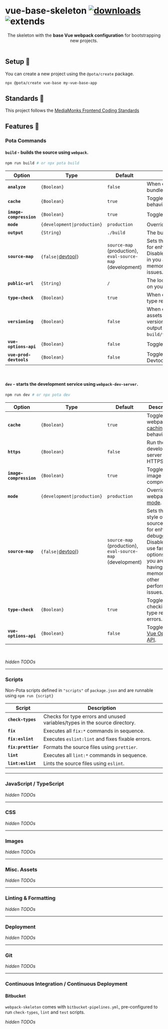 # vue-base-skeleton [![downloads](https://badgen.now.sh/npm/dm/@pota/vue-base-skeleton)](https://npmjs.org/package/@pota/vue-base-skeleton) ![extends](https://badgen.net/badge/extends/@pota%2Fwebpack-skeleton/blue)

<div align="center">The skeleton with the <b>base Vue webpack configuration</b> for bootstrapping new projects.</div>
<br />

## Setup 🚀

You can create a new project using the `@pota/create` package.

```bash
npx @pota/create vue-base my-vue-base-app
```

<!--
During project creation, everything above this comment should _ideally_ be replaced with a `Quick Start` on how to run & build the project, referencing the project title in the heading, instead of the skeleton's.
-->


<!--
TODO: How to include the content from the `README.md` of `webpack-skeleton` ?
As now I have to copy it over on every change -_-
-->

## Standards 📒

This project follows the [MediaMonks Frontend Coding Standards](https://github.com/mediamonks/frontend-coding-standards)

## Features 🔋

### Pota Commands

#### **`build`** - builds the source using `webpack`.

```bash
npm run build # or npx pota build
```

| Option                    | Type                                                                          | Default                                                              | Description                                                                        |
| ------------------------- | ----------------------------------------------------------------------------- | -------------------------------------------------------------------- | ---------------------------------------------------------------------------------- |
| **`analyze`**             | `{Boolean}`                                                                   | `false`                                                              | When enabled, will open a bundle report after bundling.                            |
| **`cache`**               | `{Boolean}`                                                                   | `true`                                                               | Toggles webpack's [caching](https://webpack.js.org/configuration/cache/) behavior. |
| **`image-compression`**   | `{Boolean}`                                                                   | `true`                                                               | Toggles image compression.                                                         |
| **`mode`**                | `{development\|production}`                                                   | `production`                                                         | Override webpack's [mode](https://webpack.js.org/configuration/mode).              |
| **`output`**              | `{String}`                                                                    | `./build`                                                            | The build output directory.                                                        |
| **`source-map`**          | `{false\|`[devtool](https://webpack.js.org/configuration/devtool/#devtool)`}` | `source-map` (production), `eval-source-map` (development)           | Sets the style of source-map, for enhanced debugging. Disable or use faster options in you are having out of memory or other performance issues. |
| **`public-url`**          | `{String}`                                                                    | `/`                                                                  | The location of static assets on your production server.                           |
| **`type-check`**          | `{Boolean}`                                                                   | `true`                                                               | When disabled, will ignore type related errors.                                    |
| **`versioning`**          | `{Boolean}`                                                                   | `false`                                                              | When enabled, will copy assets in `./static` to a versioned directory in the output (e.g. `build/version/v2/static/...`).                      |
| **`vue-options-api`**     | `{Boolean}`                                                                   | `false`                                                              | Toggles the [Vue Options API](https://v3.vuejs.org/api/options-api).               |
| **`vue-prod-devtools`**   | `{Boolean}`                                                                   | `false`                                                              | Toggles support for the Vue Devtools in **production**.                            |

<br />

#### **`dev`** - starts the development service using `webpack-dev-server`.

```bash
npm run dev # or npx pota dev
```

| Option                    | Type                                                                          | Default                                                              | Description                                                                        |
| ------------------------- | ----------------------------------------------------------------------------- | -------------------------------------------------------------------- | ---------------------------------------------------------------------------------- |
| **`cache`**               | `{Boolean}`                                                                   | `true`                                                               | Toggle webpack's [caching](https://webpack.js.org/configuration/cache/) behavior.  |
| **`https`**               | `{Boolean}`                                                                   | `false`                                                              | Run the development server with HTTPS.                                             |
| **`image-compression`**   | `{Boolean}`                                                                   | `true`                                                               | Toggles image compression.                                                         |
| **`mode`**                | `{development\|production}`                                                   | `production`                                                         | Override webpack's [mode](https://webpack.js.org/configuration/mode).              |
| **`source-map`**          | `{false\|`[devtool](https://webpack.js.org/configuration/devtool/#devtool)`}` | `source-map` (production), `eval-source-map` (development)           | Sets the style of source-map, for enhanced debugging. Disable or use faster options in you are having out of memory or other performance issues. |
| **`type-check`**          | `{Boolean}`                                                                   | `true`                                                               | Toggles checking for type related errors.                                          |
| **`vue-options-api`**     | `{Boolean}`                                                                   | `false`                                                              | Toggles the [Vue Options API](https://v3.vuejs.org/api/options-api).               |

<br />

*hidden TODOs*
<!--
- TODO: describe how to set defaults for these options in `.pota/commands/{command}.js`
- TODO: describe how to create new commands (possible link to `@pota/cli` docs)
-->

<hr />

### Scripts

Non-Pota scripts defined in `"scripts"` of `package.json` and are runnable using `npm run {script}`


| Script             | Description                                                                |
| ------------------ | -------------------------------------------------------------------------- |
| **`check-types`**  | Checks for type errors and unused variables/types in the source directory. |
| **`fix`**          | Executes all `fix:*` commands in sequence.                                 |
| **`fix:eslint`**   | Executes `eslint:lint` and fixes fixable errors.                           |
| **`fix:prettier`** | Formats the source files using `prettier`.                                 |
| **`lint`**         | Executes all `lint:*` commands in sequence.                                |
| **`lint:eslint`**  | Lints the source files using `eslint`.                                     |

<hr />

### JavaScript / TypeScript

*hidden TODOs*
<!--
- TODO: describe `ts-loader` usage how `ts-loader` and `babel` transpile TS and 
- TODO: describe `babel` usage and it plugins
- TODO: describe what ES version is the output and how to control it (`browserslist`) 
- TODO: describe where polyfills go
-->

<hr />

### CSS

*hidden TODOs*
<!--
- TODO: CSS Modules
- TODO: SCSS
- TODO: PostCSS
- TODO: Modernizr?
- TODO: normalize.css?
-->

<hr />

### Images

*hidden TODOs*
<!--
- TODO: describe how we handle SVGs (e.g. `file.svg` vs `file.svg?raw`)
- TODO: describe how we compress image files and how to configure it
-->

<hr />

### Misc. Assets

*hidden TODOs*
<!--
- TODO: describe what other assets the skeleton supports
-->

<hr />

### Linting & Formatting

*hidden TODOs*
<!--
- TODO: describe how `eslint` is included and how to configure it
- TODO: describe how `prettier` is included and how to configure it
-->

<hr />

### Deployment

*hidden TODOs*
<!--
- TODO: describe how `rsync` and the associated `upload-build` script works and how to configure it
-->

<hr />

### Git

*hidden TODOs*
<!--
- TODO: describe `lint-staged` and `husky?`
- TODO: describe how we extract ticket identifiers from branch names
-->

<hr />

### Continuous Integration / Continuous Deployment

#### Bitbucket

`webpack-skeleton` comes with `bitbucket-pipelines.yml`, pre-configured to run `check-types`, `lint` and `test` scripts.

*hidden TODOs*
<!--
- TODO: describe how to use parallelization
- TODO: describe how to setup deploys with `rsync`
-->
